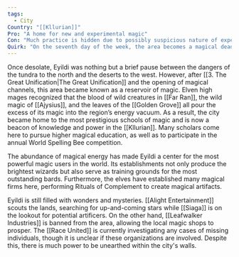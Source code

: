 ```yaml
---
tags:
  - City
Country: "[[Kllurian]]"
Pro: "A home for new and experimental magic"
Con: "Much practice is hidden due to possibly suspicious nature of experiments"
Quirk: "On the seventh day of the week, the area becomes a magical dead zone"
---
```


Once desolate, Eyildi was nothing but a brief pause between the dangers of the tundra to the north and the deserts to the west. However, after [[3. The Great Unification|The Great Unification]] and the opening of magical channels, this area became known as a reservoir of magic. Elven high mages recognized that the blood of wild creatures in [[Far Ran]], the wild magic of [[Ajysius]], and the leaves of the [[Golden Grove]] all pour the excess of its magic into the region’s energy vacuum. As a result, the city became home to the most prestigious schools of magic and is now a beacon of knowledge and power in the [[Kllurian]]. Many scholars come here to pursue higher magical education, as well as to participate in the annual World Spelling Bee competition.

The abundance of magical energy has made Eyildi a center for the most powerful magic users in the world. Its establishments not only produce the brightest wizards but also serve as training grounds for the most outstanding bards. Furthermore, the elves have established many magical firms here, performing Rituals of Complement to create magical artifacts.

Eyildi is still filled with wonders and mysteries. [[Alight Entertainment]] scouts the lands, searching for up-and-coming stars while [[Siaga]] is on the lookout for potential artificers. On the other hand, [[Leafwalker Industries]] is banned from the area, allowing the local magic shops to prosper. The [[Race United]] is currently investigating any cases of missing individuals, though it is unclear if these organizations are involved. Despite this, there is much power to be unearthed within the city's walls.
